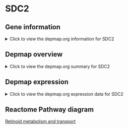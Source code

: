 <h1>SDC2</h1>

<h2>Gene information</h2>
<details>
  <summary>Click to view the depmap.org information for SDC2</summary>
  <iframe src="https://depmap.org/portal/gene/SDC2?tab=about" style="border:none;width:100%;height:800px"></iframe>
</details>

<h2>Depmap overview</h2>
<details>
  <summary>Click to view the depmap.org summary for SDC2</summary>
  <iframe src="https://depmap.org/portal/gene/SDC2?tab=overview" style="border:none;width:100%;height:800px"></iframe>
</details>

<h2>Depmap expression</h2>
<details>
  <summary>Click to view the depmap.org expression data for SDC2</summary>
  <iframe src="https://depmap.org/portal/gene/SDC2?tab=characterization" style="border:none;width:100%;height:800px"></iframe>
</details>



<h2>Reactome Pathway diagram</h2>
<a href="https://reactome.org/PathwayBrowser/#/R-HSA-975634" target="_BLANK">Retinoid metabolism and transport</a>



